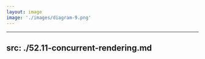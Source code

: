 ```yaml
---
layout: image
image: './images/diagram-9.png'
---
```


---
src: ./52.11-concurrent-rendering.md
---
